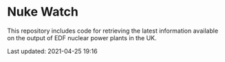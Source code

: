 # Nuke Watch

This repository includes code for retrieving the latest information available on the output of EDF nuclear power plants in the UK.

Last updated: 2021-04-25 19:16